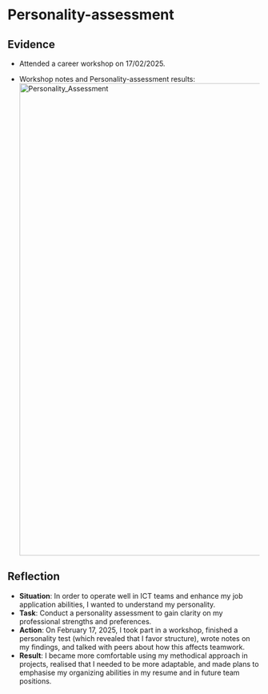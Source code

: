 # Personality-assessment

## Evidence
- Attended a career workshop on 17/02/2025.

-  Workshop notes and Personality-assessment results:<img width="943" alt="Personality_Assessment" src="https://github.com/user-attachments/assets/a6160960-e8d7-4c54-9edb-e2d29b8ee9bd" />


## Reflection 
- **Situation**: In order to operate well in ICT teams and enhance my job application abilities, I wanted to understand my personality.
- **Task**: Conduct a personality assessment to gain clarity on my professional strengths and preferences.
- **Action**: On February 17, 2025, I took part in a workshop, finished a personality test (which revealed that I favor structure), wrote notes on my findings, and talked with peers about how this affects teamwork.
- **Result**:  I became more comfortable using my methodical approach in projects, realised that I needed to be more adaptable, and made plans to emphasise my organizing abilities in my resume and in future team positions.


